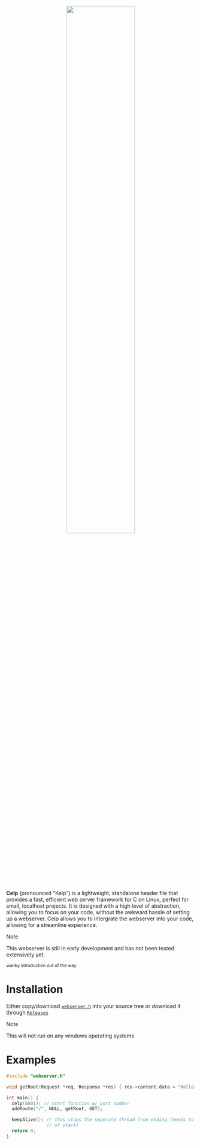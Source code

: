 <p align="center">
  <img src="https://github.com/user-attachments/assets/c51deafd-ddce-47cb-9f04-5cab855ce608" style="width: 60%;" />
</p>

<b>Celp</b> (pronounced "Kelp") is a lightweight, standalone header file that provides a fast, efficient web server framework for C on Linux, perfect for small, localhost projects. It is designed with a high level of abstraction, allowing you to focus on your code, without the awkward hassle of setting up a webserver. Celp allows you to intergrate the webserver into your code, allowing for a streamline experience.


> [!NOTE]
> This webserver is still in early development and has not been tested extensively yet.

<sub>wanky introduction out of the way</sub>
# Installation

Either copy/download [`webserver.h`](github.com/0xlukaC/celp/blob/testing/webserver.h) into your source tree or download it through [`Releases`](github.com/0xlukaC/celp/releases)

> [!NOTE]
> This will not run on any windows operating systems

# Examples
```c
#include "webserver.h"

void getRoot(Request *req, Response *res) { res->content.data = "Hello World"; }

int main() {
  celp(8001); // start function w/ port number
  addRoute("/", NULL, getRoot, GET);

  keepAlive(); // this stops the seperate thread from ending (needs to be at end
               // of stack)
  return 0;
}
```
